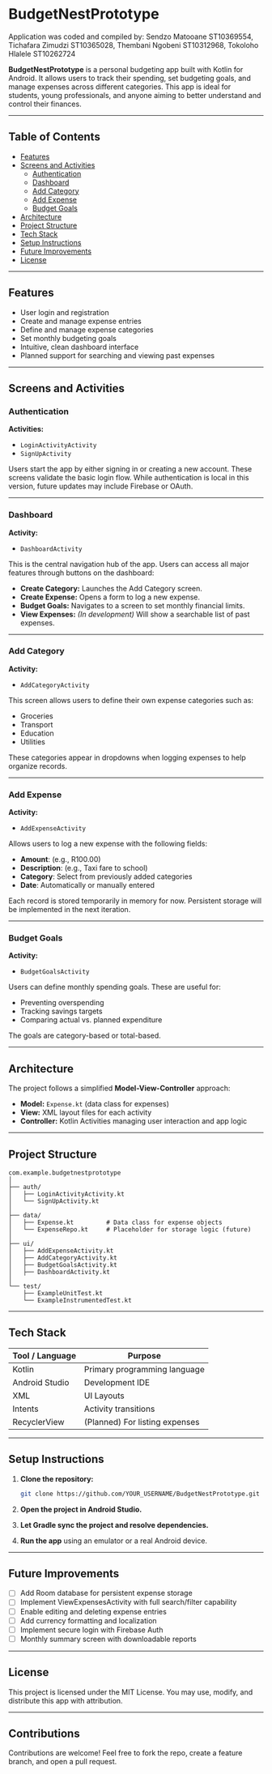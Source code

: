
#  BudgetNestPrototype
Application was coded and compiled by: Sendzo Matooane ST10369554, Tichafara Zimudzi ST10365028, Thembani Ngobeni ST10312968, Tokoloho Hlalele ST10262724


**BudgetNestPrototype** is a personal budgeting app built with Kotlin for Android. It allows users to track their spending, set budgeting goals, and manage expenses across different categories. This app is ideal for students, young professionals, and anyone aiming to better understand and control their finances.

---

##  Table of Contents

- [Features](#features)
- [Screens and Activities](#screens-and-activities)
  - [Authentication](#authentication)
  - [Dashboard](#dashboard)
  - [Add Category](#add-category)
  - [Add Expense](#add-expense)
  - [Budget Goals](#budget-goals)
- [Architecture](#architecture)
- [Project Structure](#project-structure)
- [Tech Stack](#tech-stack)
- [Setup Instructions](#setup-instructions)
- [Future Improvements](#future-improvements)
- [License](#license)

---

##  Features

-  User login and registration
-  Create and manage expense entries
-  Define and manage expense categories
-  Set monthly budgeting goals
-  Intuitive, clean dashboard interface
-  Planned support for searching and viewing past expenses

---

##  Screens and Activities

###  Authentication

**Activities:**
- `LoginActivityActivity`
- `SignUpActivity`

Users start the app by either signing in or creating a new account. These screens validate the basic login flow. While authentication is local in this version, future updates may include Firebase or OAuth.

---

###  Dashboard

**Activity:**
- `DashboardActivity`

This is the central navigation hub of the app. Users can access all major features through buttons on the dashboard:

- **Create Category:** Launches the Add Category screen.
- **Create Expense:** Opens a form to log a new expense.
- **Budget Goals:** Navigates to a screen to set monthly financial limits.
- **View Expenses:** *(In development)* Will show a searchable list of past expenses.

---

###  Add Category

**Activity:**
- `AddCategoryActivity`

This screen allows users to define their own expense categories such as:

- Groceries
- Transport
- Education
- Utilities

These categories appear in dropdowns when logging expenses to help organize records.

---

###  Add Expense

**Activity:**
- `AddExpenseActivity`

Allows users to log a new expense with the following fields:

- **Amount**: (e.g., R100.00)
- **Description**: (e.g., Taxi fare to school)
- **Category**: Select from previously added categories
- **Date**: Automatically or manually entered

Each record is stored temporarily in memory for now. Persistent storage will be implemented in the next iteration.

---

###  Budget Goals

**Activity:**
- `BudgetGoalsActivity`

Users can define monthly spending goals. These are useful for:

- Preventing overspending
- Tracking savings targets
- Comparing actual vs. planned expenditure

The goals are category-based or total-based.

---

##  Architecture

The project follows a simplified **Model-View-Controller** approach:

- **Model:** `Expense.kt` (data class for expenses)
- **View:** XML layout files for each activity
- **Controller:** Kotlin Activities managing user interaction and app logic

---

##  Project Structure

```
com.example.budgetnestprototype
│
├── auth/
│   ├── LoginActivityActivity.kt
│   └── SignUpActivity.kt
│
├── data/
│   ├── Expense.kt         # Data class for expense objects
│   └── ExpenseRepo.kt     # Placeholder for storage logic (future)
│
├── ui/
│   ├── AddExpenseActivity.kt
│   ├── AddCategoryActivity.kt
│   ├── BudgetGoalsActivity.kt
│   ├── DashboardActivity.kt
│
└── test/
    ├── ExampleUnitTest.kt
    └── ExampleInstrumentedTest.kt
```

---

##  Tech Stack

| Tool / Language | Purpose                         |
|-----------------|---------------------------------|
| Kotlin          | Primary programming language    |
| Android Studio  | Development IDE                 |
| XML             | UI Layouts                      |
| Intents         | Activity transitions            |
| RecyclerView    | (Planned) For listing expenses  |

---

##  Setup Instructions

1. **Clone the repository:**

   ```bash
   git clone https://github.com/YOUR_USERNAME/BudgetNestPrototype.git
   ```

2. **Open the project in Android Studio.**

3. **Let Gradle sync the project and resolve dependencies.**

4. **Run the app** using an emulator or a real Android device.

---

##  Future Improvements

- [ ] Add Room database for persistent expense storage
- [ ] Implement ViewExpensesActivity with full search/filter capability
- [ ] Enable editing and deleting expense entries
- [ ] Add currency formatting and localization
- [ ] Implement secure login with Firebase Auth
- [ ] Monthly summary screen with downloadable reports

---

##  License

This project is licensed under the MIT License. You may use, modify, and distribute this app with attribution.

---

##  Contributions

Contributions are welcome! Feel free to fork the repo, create a feature branch, and open a pull request.
